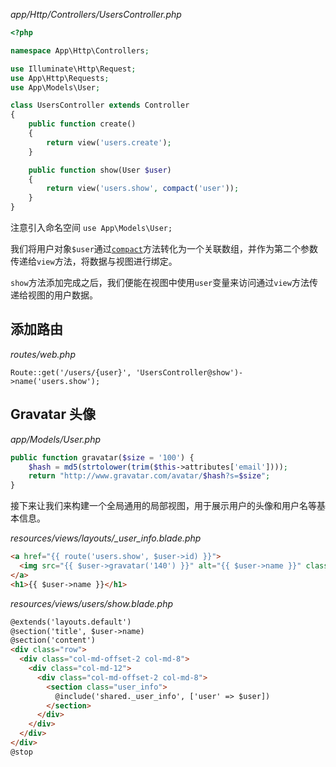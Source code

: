 _app/Http/Controllers/UsersController.php_

```php
<?php

namespace App\Http\Controllers;

use Illuminate\Http\Request;
use App\Http\Requests;
use App\Models\User;

class UsersController extends Controller
{
    public function create()
    {
        return view('users.create');
    }

    public function show(User $user)
    {
        return view('users.show', compact('user'));
    }
}
```

注意引入命名空间 `use App\Models\User;`

我们将用户对象`$user`通过[`compact`](http://php.net/manual/zh/function.compact.php)方法转化为一个关联数组，并作为第二个参数传递给`view`方法，将数据与视图进行绑定。

`show`方法添加完成之后，我们便能在视图中使用`user`变量来访问通过`view`方法传递给视图的用户数据。

## 添加路由

_routes/web.php_

```
Route::get('/users/{user}', 'UsersController@show')->name('users.show');
```

## Gravatar 头像

_app/Models/User.php_

```php
public function gravatar($size = '100') {
    $hash = md5(strtolower(trim($this->attributes['email'])));
    return "http://www.gravatar.com/avatar/$hash?s=$size";
}
```

接下来让我们来构建一个全局通用的局部视图，用于展示用户的头像和用户名等基本信息。

_resources/views/layouts/\_user\_info.blade.php_

```html
<a href="{{ route('users.show', $user->id) }}">
  <img src="{{ $user->gravatar('140') }}" alt="{{ $user->name }}" class="gravatar"/>
</a>
<h1>{{ $user->name }}</h1>
```

_resources/views/users/show.blade.php_

```html
@extends('layouts.default')
@section('title', $user->name)
@section('content')
<div class="row">
  <div class="col-md-offset-2 col-md-8">
    <div class="col-md-12">
      <div class="col-md-offset-2 col-md-8">
        <section class="user_info">
          @include('shared._user_info', ['user' => $user])
        </section>
      </div>
    </div>
  </div>
</div>
@stop
```



